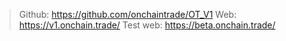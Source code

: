 > Github: https://github.com/onchaintrade/OT_V1
> Web: https://v1.onchain.trade/
> Test web: https://beta.onchain.trade/
